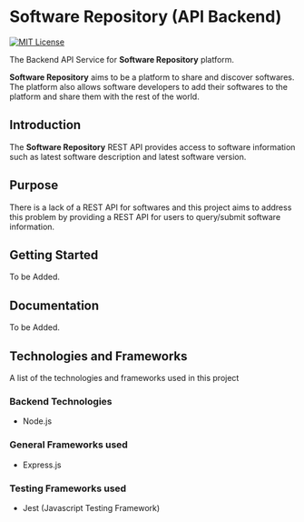 # Software Repository (API Backend)

[![MIT License](https://img.shields.io/badge/license-MIT-blue)](https://github.com/learnsoftwaredevelopment/SoftwareRepository/blob/master/LICENSE)

The Backend API Service for **Software Repository** platform. 

**Software Repository** aims to be a platform to share and discover softwares. The platform also allows software developers to add their softwares to the platform and share them with the rest of the world. 

## Introduction
The **Software Repository** REST API provides access to software information such as latest software description and latest software version.

## Purpose
There is a lack of a REST API for softwares and this project aims to address this problem by providing a REST API for users to query/submit software information.

## Getting Started
To be Added.

## Documentation
To be Added.

## Technologies and Frameworks
A list of the technologies and frameworks used in this project

### Backend Technologies
- Node.js

### General Frameworks used
- Express.js

### Testing Frameworks used
- Jest (Javascript Testing Framework)